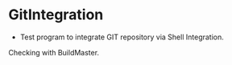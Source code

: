 # GitIntegration

* Test program to integrate GIT repository via Shell Integration.

Checking with BuildMaster.
